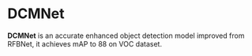 # DCMNet

**DCMNet** is an accurate enhanced object detection model improved from RFBNet, it achieves mAP to 88 on VOC dataset.
